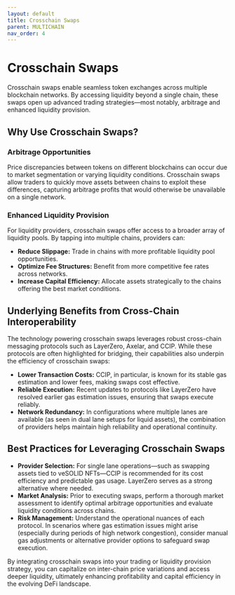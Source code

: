 ```yaml
---
layout: default
title: Crosschain Swaps
parent: MULTICHAIN
nav_order: 4
---
```


# Crosschain Swaps

Crosschain swaps enable seamless token exchanges across multiple blockchain networks. By accessing liquidity beyond a single chain, these swaps open up advanced trading strategies—most notably, arbitrage and enhanced liquidity provision.

## Why Use Crosschain Swaps?

### Arbitrage Opportunities

Price discrepancies between tokens on different blockchains can occur due to market segmentation or varying liquidity conditions. Crosschain swaps allow traders to quickly move assets between chains to exploit these differences, capturing arbitrage profits that would otherwise be unavailable on a single network.

### Enhanced Liquidity Provision

For liquidity providers, crosschain swaps offer access to a broader array of liquidity pools. By tapping into multiple chains, providers can:
- **Reduce Slippage:** Trade in chains with more profitable liquidity pool opportunities.
- **Optimize Fee Structures:** Benefit from more competitive fee rates across networks.
- **Increase Capital Efficiency:** Allocate assets strategically to the chains offering the best market conditions.

## Underlying Benefits from Cross-Chain Interoperability

The technology powering crosschain swaps leverages robust cross-chain messaging protocols such as LayerZero, Axelar, and CCIP. While these protocols are often highlighted for bridging, their capabilities also underpin the efficiency of crosschain swaps:

- **Lower Transaction Costs:** CCIP, in particular, is known for its stable gas estimation and lower fees, making swaps cost effective.
- **Reliable Execution:** Recent updates to protocols like LayerZero have resolved earlier gas estimation issues, ensuring that swaps execute reliably.
- **Network Redundancy:** In configurations where multiple lanes are available (as seen in dual lane setups for liquid assets), the combination of providers helps maintain high reliability and operational continuity.

## Best Practices for Leveraging Crosschain Swaps

- **Provider Selection:** For single lane operations—such as swapping assets tied to veSOLID NFTs—CCIP is recommended for its cost efficiency and predictable gas usage. LayerZero serves as a strong alternative where needed.
- **Market Analysis:** Prior to executing swaps, perform a thorough market assessment to identify optimal arbitrage opportunities and evaluate liquidity conditions across chains.
- **Risk Management:** Understand the operational nuances of each protocol. In scenarios where gas estimation issues might arise (especially during periods of high network congestion), consider manual gas adjustments or alternative provider options to safeguard swap execution.

By integrating crosschain swaps into your trading or liquidity provision strategy, you can capitalize on inter-chain price variations and access deeper liquidity, ultimately enhancing profitability and capital efficiency in the evolving DeFi landscape.
